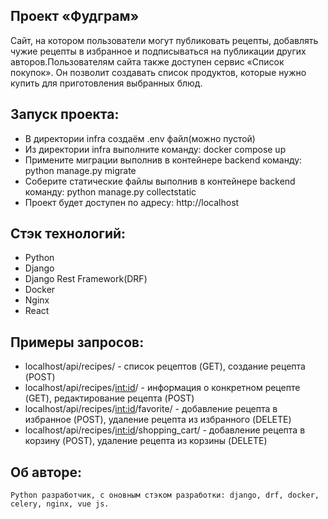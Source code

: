 Проект «Фудграм»
-
Сайт, на котором пользователи могут публиковать рецепты, добавлять чужие рецепты в избранное и подписываться на публикации других авторов.Пользователям сайта также доступен сервис «Список покупок». Он позволит создавать список продуктов, которые нужно купить для приготовления выбранных блюд.

Запуск проекта:
-
- В директории infra создаём .env файл(можно пустой)
- Из директории infra выполните команду: docker compose up
- Примените миграции выполнив в контейнере backend команду: python manage.py migrate
- Соберите статические файлы выполнив в контейнере backend команду: python manage.py collectstatic
- Проект будет доступен по адресу:  http://localhost

Стэк технологий:
-
- Python
- Django
- Django Rest Framework(DRF)
- Docker
- Nginx
- React

Примеры запросов:
-
- localhost/api/recipes/ - список рецептов (GET), создание рецепта (POST)
- localhost/api/recipes/<int:id>/ - информация о конкретном рецепте (GET), редактирование рецепта (POST)
- localhost/api/recipes/<int:id>/favorite/ - добавление рецепта в избранное (POST), удаление рецепта из избранного (DELETE)
- localhost/api/recipes/<int:id>/shopping_cart/ - добавление рецепта в корзину (POST), удаление рецепта из корзины (DELETE) 

Об авторе:
-

    Python разработчик, с оновным стэком разработки: django, drf, docker, celery, nginx, vue js.
